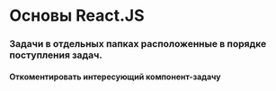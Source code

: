 # Основы React.JS

### Задачи в отдельных папках расположенные в порядке поступления задач.
#### Откоментировать интересующий компонент-задачу
